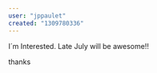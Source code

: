 ```yaml
---
user: "jppaulet"
created: "1309780336"
---
```


I´m Interested.
Late July will be awesome!!

thanks
